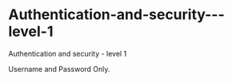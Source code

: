 # Authentication-and-security---level-1
Authentication and security - level 1

Username and Password Only.
